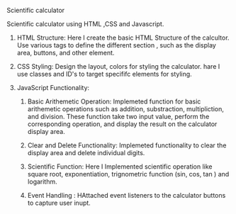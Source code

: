 Scientific calculator

Scientific calculator using HTML ,CSS and Javascript.
1) HTML Structure:
    Here I create the basic HTML Structure of the calcultor. Use various tags to define the different section , such as the display area, buttons, 
    and other element.

2) CSS Styling:
    Design the layout, colors for styling the calculator. hare I use classes and ID's to target specififc elements for styling.

3) JavaScript Functionality:
    1) Basic Arithemetic Operation:
       Implemeted function for basic arithemetic operations such as addition, substraction, multipliction, and division. These function take two input
       value, perform the corresponding operation, and display the result on the calculator display area.

    2) Clear and Delete Functionality:
       Implemeted functionality to clear the display area and delete individual digits.

    3) Scientific Function:
      Here I Implemented scientific operation like square root, exponentiation, trignometric function (sin, cos, tan ) and logarithm. 

    4) Event Handling :
       HAttached event listeners to the calculator buttons to capture user inupt.
